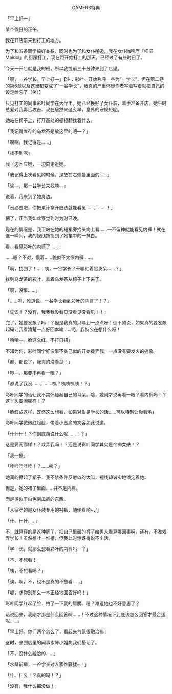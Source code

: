<p align="center">GAMERS特典</p>

「早上好—」

某个假日的正午。

我在开店前来到打工的地方。

为了和五条同学搞好关系，同时也为了和女仆邂逅，我在女仆咖啡厅「喵喵Maidol」的厨房打工，现在距开始打工的那天，已经过了有些时日了。

今天一开店就是我的班，所以我提前三十分钟来到了店里。

「啊，一谷学长。早上好—」【注：彩叶一开始称呼一谷为“一学长”，但在第二卷的第6章以及这里都变成了“一谷学长”，我真的严重怀疑作者写着写着就把自己的设定给忘了（笑）】

只见打工的同事彩叶同学在大厅里。她已经换好了女仆装，着手准备开店。她平时总爱对我毒舌攻击，现在居然来这么早，意外的守规矩呢。

她站在椅子上，打开高处的橱柜翻找着什么。

「我记得库存的乌龙茶是放这里的吧—？」

「啊啊，我记得是……」

「找不到呢」

我一边回应她，一边向走近她。

「我记得上次看见的时候，是放在右侧最里面的……」

「诶—，那一谷学长来找嘛—」

说着，我来到了她身边。

「没必要吧，你把果汁拿开应该就能看见……，……！」

糟了，正当我如此察觉到时为时已晚。

现在的情况是，我正站在她的短裙旁抬头向上看……一不留神就能看见内裤！就在这一瞬间，我的视线捕捉到了她裙中的一抹白。

看、看见彩叶的内裤了……！

……嗯？不对，慢着……貌似不太像内裤……。

「啊，找到了！……咦，一谷学长？干嘛红着脸发呆……？」

找到乌龙茶的彩叶，拿着乌龙茶从椅子上下来了。

「啊，没事……」

「……呃，难道说，一谷学长看到彩叶的内裤了！？」

「诶诶！？没有，我我我没看见没看见没看见！！」

完了，她要发飙了吗！？但是我真的只瞟到一点点呀！倒不如说，如果真的要发飙起码让我看清楚一点好回本嘛……呃，我特么在想什么呀！

「哈哈—。脸这么红，不打自招」

不知为何，彩叶同学好像事不关己似的开始捉弄我，一点没有要发火的迹象。

「都、都说了，我真的没看见！」

「哼—。那要不再看一眼？」

「都说了我没……，……咦？咦咦咦咦！？」

彩叶同学的话让我不禁怀疑起自己的耳朵。啥，她刚才说再看一眼？看内裤吗！？这丫头要闹哪样！？

「脸红成这样，既然这么想看，如果对象是学长的话……可以特别让你看哟」

彩叶同学微微红起脸，带着小恶魔的笑容如此说道。

「什什什！？你到底胡说什么呢……！？」

这是要闹哪样！？戏弄我吗！？还是说彩叶同学其实是个痴女婊！？

「我—撩」

「哇哇哇哇哇！？……咦？」

她真的撩起了裙子，我不禁条件反射似的大叫，视线却诚实地锁定着她。

但是，她的裙子里面……并不是内裤。

而是类似于白色南瓜裤的东西。

「人家穿的是女仆装专用的衬裤，随便看哟~♪」

「什、什什……」

不，就算穿的是这种裤子，把自己里面的裤子给男人看算哪回事啊，还有，不准戏弄学长！虽然想吐一堆槽，但我此时惊讶得说不出话。

「学—长，就那么想看彩叶的内裤吗—？」

「不、不想看！」

「咦，不想看吗？」

「诶，啊，不，也不是真的不想看……」

「呃，求你别那么一本正经地回答好吗！」

彩叶同学红起了脸，拍了一下我的肩膀。嗯？难道她也不好意思了？

话说回来，我刚才那是什么回答啊……！不过这种情况下到底该怎么回答才最合适呢……。

「早上好。你们两个怎么了，看起来气氛很融洽嘛」

这时，来到店里的同事水琴小姐向我们搭话了。

「不，没什么融洽的……」

「水琴前辈，一谷学长对人家性骚扰~！」

「什、什么！？真的吗！？」

「没有，我什么都没做！」

